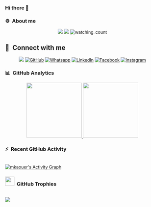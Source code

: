 ### Hi there 👋

### ⚙️ &nbsp;About me

</p>
 <p align="center">
   <img src="https://img.shields.io/badge/Lives-Rochester-success" />
  <img src="https://img.shields.io/badge/Languages-English Arabic-French" />
  	<img src="https://komarev.com/ghpvc/?username=mkaouer&color=brightgreen" alt="watching_count" />
</p>

## 👋 &nbsp;Connect with me
<p align="center">
	<a href="https://www.mkaouer.net"><img src="https://img.shields.io/badge/-mkaouer.net-3423A6?style=flat&logo=Google-Chrome&logoColor=white"/></a>
	<a href="mailto:mkaouer@gmailcom><img img src="https://img.shields.io/badge/gmail-%23EA4335.svg?style=plastic&logo=gmail&logoColor=white" alt="Gmail"/></a>
	<a href="https://github.com/mkaouer"><img src="https://img.shields.io/badge/github-%23181717.svg?style=plastic&logo=github&logoColor=white" alt="GitHub"/></a>
	<a href="https://wa.me/013133384829"><img src="https://img.shields.io/badge/whatsapp-%2325D366.svg?style=plastic&logo=whatsapp&logoColor=white" alt="Whatsapp"/></a>
	<a href="https://www.linkedin.com/in/mkaouer/"><img src="https://img.shields.io/badge/linkedin-%230A66C2.svg?style=plastic&logo=linkedin&logoColor=white" alt="LinkedIn"/></a>
	<a href="https://www.facebook.com/mkaouer"><img src="https://img.shields.io/badge/facebook-%231877F2.svg?style=plastic&logo=facebook&logoColor=white" alt="Facebook"/></a>
	<a href="https://www.instagram.com/mwmkaouer/"><img src="https://img.shields.io/badge/instagram-%23E4405F.svg?style=plastic&logo=instagram&logoColor=white" alt="Instagram"/></a>
</p>



### 📊 &nbsp;GitHub Analytics

<p align="center">
<a href="https://github.com/mkaouer">
  <img height="180em" src="https://github-readme-stats-eight-theta.vercel.app/api?username=mkaouer&show_icons=true&theme=algolia&include_all_commits=true&count_private=true"/>
  <img height="180em" src="https://github-readme-stats-eight-theta.vercel.app/api/top-langs/?username=mkaouer&layout=compact&langs_count=8&theme=algolia"/>
</a>
</p>

### ⚡ &nbsp;Recent GitHub Activity
  
  <br/>
   <a href="https://github.com/mkaouer"><img alt="mkaouer's Activity Graph" src="https://activity-graph.herokuapp.com/graph?username=mkaouer&custom_title=mkaouer's%20Contribution%20Graph&theme=react-dark" /></a>
  <br/>

### <img src="https://media.giphy.com/media/QaMcXSekUWx7aogAUr/giphy.gif" width="30" /> &nbsp;GitHub Trophies

<br>
<img src="https://github-profile-trophy.vercel.app/?username=mkaouer&theme=juicyfresh&no-bg=true" />

<!--
**mkaouer/mkaouer** is a ✨ _special_ ✨ repository because its `README.md` (this file) appears on your GitHub profile.

Here are some ideas to get you started:

- 🔭 I’m currently working on ...
- 🌱 I’m currently learning ...
- 👯 I’m looking to collaborate on ...
- 🤔 I’m looking for help with ...
- 💬 Ask me about ...
- 📫 How to reach me: ...
- 😄 Pronouns: ...
- ⚡ Fun fact: ...
-->
